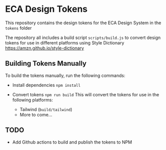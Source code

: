 # ECA Design Tokens

This repository contains the design tokens for the ECA Design System in the ``tokens`` folder

The repository all includes a build script ``scripts/build.js`` to convert design tokens for use in different platforms using Style Dictionary https://amzn.github.io/style-dictionary

## Building Tokens Manually

To build the tokens manually, run the following commands:

- Install dependencies ```npm install```

- Convert tokens ```npm run build```
  This will convert the tokens for use in the following platforms:
  - Tailwind (``build/tailwind``)
  - More to come...

## TODO 
- Add Github actions to build and publish the tokens to NPM